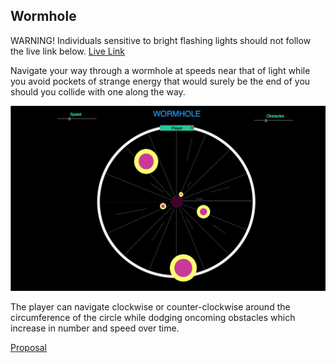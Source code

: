 ## Wormhole

WARNING! Individuals sensitive to bright flashing lights should not follow the live link below.
[Live Link](https://masonanders.github.io/Wormhole/)

Navigate your way through a wormhole at speeds near that of light while you avoid pockets of strange energy that would surely be the end of you should you collide with one along the way.

![Wormhole wireframe](./docs/screenshots/wireframe.png)

The player can navigate clockwise or counter-clockwise around the circumference of the circle while dodging oncoming obstacles which increase in number and speed over time.

[Proposal](./docs/proposal.md)
